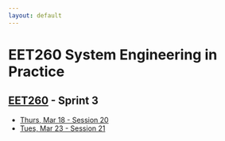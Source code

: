 ```yaml
---
layout: default
---
```


# EET260 System Engineering in Practice

## [EET260](../) - Sprint 3


- [Thurs, Mar 18 - Session 20](session20.md)
- [Tues, Mar 23 - Session 21](session21.md)

<!--


- [Thurs, Mar 25 - Session 22](session22.md)
- [Tues, Mar 30 - Session 23](session23.md)
- [Thurs, Apr 01 - Session 24](session24.md)
- [Tues, Apr 06 - Sprint 3 Review](sprint3_review.md)

-->

